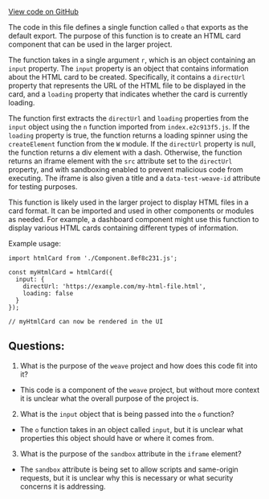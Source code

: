 [View code on GitHub](https://github.com/wandb/weave/weave/frontend/assets/Component.8ef8c231.js)

The code in this file defines a single function called `o` that exports as the default export. The purpose of this function is to create an HTML card component that can be used in the larger project. 

The function takes in a single argument `r`, which is an object containing an `input` property. The `input` property is an object that contains information about the HTML card to be created. Specifically, it contains a `directUrl` property that represents the URL of the HTML file to be displayed in the card, and a `loading` property that indicates whether the card is currently loading.

The function first extracts the `directUrl` and `loading` properties from the `input` object using the `n` function imported from `index.e2c913f5.js`. If the `loading` property is true, the function returns a loading spinner using the `createElement` function from the `W` module. If the `directUrl` property is null, the function returns a div element with a dash. Otherwise, the function returns an iframe element with the `src` attribute set to the `directUrl` property, and with sandboxing enabled to prevent malicious code from executing. The iframe is also given a title and a `data-test-weave-id` attribute for testing purposes.

This function is likely used in the larger project to display HTML files in a card format. It can be imported and used in other components or modules as needed. For example, a dashboard component might use this function to display various HTML cards containing different types of information. 

Example usage:

```
import htmlCard from './Component.8ef8c231.js';

const myHtmlCard = htmlCard({
  input: {
    directUrl: 'https://example.com/my-html-file.html',
    loading: false
  }
});

// myHtmlCard can now be rendered in the UI
```
## Questions: 
 1. What is the purpose of the `weave` project and how does this code fit into it?
- This code is a component of the `weave` project, but without more context it is unclear what the overall purpose of the project is.

2. What is the `input` object that is being passed into the `o` function?
- The `o` function takes in an object called `input`, but it is unclear what properties this object should have or where it comes from.

3. What is the purpose of the `sandbox` attribute in the `iframe` element?
- The `sandbox` attribute is being set to allow scripts and same-origin requests, but it is unclear why this is necessary or what security concerns it is addressing.